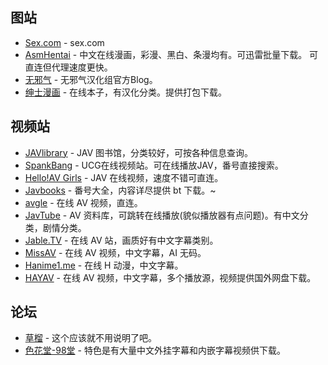 ## 图站

- [Sex.com](http://www.sex.com/) - sex.com
- [AsmHentai](https://asmhentai.com/language/chinese/) - 中文在线漫画，彩漫、黑白、条漫均有。可迅雷批量下载。 可直连但代理速度更快。
- [无邪气](http://mujaki.blog.jp/) - 无邪气汉化组官方Blog。
- [绅士漫画](https://www.wnacg.org/) - 在线本子，有汉化分类。提供打包下载。

## 视频站

- [JAVlibrary](http://www.javlibrary.com/cn/) - JAV 图书馆，分类较好，可按各种信息查询。
- [SpankBang](https://spankbang.com/) - UCG在线视频站。可在线播放JAV，番号直接搜索。
- [Hello!AV Girls](https://www.helloavgirls.com/) - JAV 在线视频，速度不错可直连。
- [Javbooks](https://jmvbt.com/) - 番号大全，内容详尽提供 bt 下载。~
- [avgle](https://avgle.com/) - 在线 AV 视频，直连。
- [JavTube](https://javtube.cc/) - AV 资料库，可跳转在线播放(貌似播放器有点问题)。有中文分类，剧情分类。
- [Jable.TV](https://jable.tv/) - 在线 AV 站，画质好有中文字幕类别。
- [MissAV](https://missav.com/) - 在线 AV 视频，中文字幕，AI 无码。
- [Hanime1.me](https://hanime1.me/) - 在线 H 动漫，中文字幕。
- [HAYAV](https://hayav.com/) - 在线 AV 视频，中文字幕，多个播放源，视频提供国外网盘下载。

## 论坛

- [草榴](http://t66y.com/) - 这个应该就不用说明了吧。
- [色花堂-98堂](https://www.98rewer.me) - 特色是有大量中文外挂字幕和内嵌字幕视频供下载。
